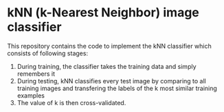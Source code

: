 # kNN (k-Nearest Neighbor) image classifier

This repository contains the code to implement the kNN classifier which consists of following stages:

  1. During training, the classifier takes the training data and simply remembers it   
  2. During testing, kNN classifies every test image by comparing to all training images and transfering the labels of the k most similar training examples
  3. The value of k is then cross-validated.
